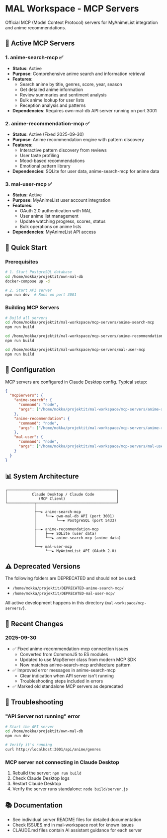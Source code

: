 # MAL Workspace - MCP Servers

Official MCP (Model Context Protocol) servers for MyAnimeList integration and anime recommendations.

## 📁 Active MCP Servers

### 1. **anime-search-mcp** ✅
- **Status**: Active
- **Purpose**: Comprehensive anime search and information retrieval
- **Features**:
  - Search anime by title, genres, score, year, season
  - Get detailed anime information
  - Review summaries and sentiment analysis
  - Bulk anime lookup for user lists
  - Reception analysis and patterns
- **Dependencies**: Requires own-mal-db API server running on port 3001

### 2. **anime-recommendation-mcp** ✅
- **Status**: Active (Fixed 2025-09-30)
- **Purpose**: Anime recommendation engine with pattern discovery
- **Features**:
  - Interactive pattern discovery from reviews
  - User taste profiling
  - Mood-based recommendations
  - Emotional pattern library
- **Dependencies**: SQLite for user data, anime-search-mcp for anime data

### 3. **mal-user-mcp** ✅
- **Status**: Active
- **Purpose**: MyAnimeList user account integration
- **Features**:
  - OAuth 2.0 authentication with MAL
  - User anime list management
  - Update watching progress, scores, status
  - Bulk operations on anime lists
- **Dependencies**: MyAnimeList API access

## 🚀 Quick Start

### Prerequisites
```bash
# 1. Start PostgreSQL database
cd /home/mokka/projektit/own-mal-db
docker-compose up -d

# 2. Start API server
npm run dev  # Runs on port 3001
```

### Building MCP Servers
```bash
# Build all servers
cd /home/mokka/projektit/mal-workspace/mcp-servers/anime-search-mcp
npm run build

cd /home/mokka/projektit/mal-workspace/mcp-servers/anime-recommendation-mcp
npm run build

cd /home/mokka/projektit/mal-workspace/mcp-servers/mal-user-mcp
npm run build
```

## 🔧 Configuration

MCP servers are configured in Claude Desktop config. Typical setup:

```json
{
  "mcpServers": {
    "anime-search": {
      "command": "node",
      "args": ["/home/mokka/projektit/mal-workspace/mcp-servers/anime-search-mcp/build/server.js"]
    },
    "anime-recommendation": {
      "command": "node",
      "args": ["/home/mokka/projektit/mal-workspace/mcp-servers/anime-recommendation-mcp/build/server.js"]
    },
    "mal-user": {
      "command": "node",
      "args": ["/home/mokka/projektit/mal-workspace/mcp-servers/mal-user-mcp/build/server.js"]
    }
  }
}
```

## 📊 System Architecture

```
┌─────────────────────────────────────────────────┐
│           Claude Desktop / Claude Code          │
│              (MCP Client)                       │
└────────────┬────────────────────────────────────┘
             │
             ├──► anime-search-mcp
             │    └──► own-mal-db API (port 3001)
             │         └──► PostgreSQL (port 5433)
             │
             ├──► anime-recommendation-mcp
             │    ├──► SQLite (user data)
             │    └──► anime-search-mcp (anime data)
             │
             └──► mal-user-mcp
                  └──► MyAnimeList API (OAuth 2.0)
```

## ⚠️ Deprecated Versions

The following folders are DEPRECATED and should not be used:
- `/home/mokka/projektit/DEPRECATED-anime-search-mcp/`
- `/home/mokka/projektit/DEPRECATED-mal-user-mcp/`

All active development happens in this directory (`mal-workspace/mcp-servers/`).

## 📝 Recent Changes

### 2025-09-30
- ✅ Fixed anime-recommendation-mcp connection issues
  - Converted from CommonJS to ES modules
  - Updated to use McpServer class from modern MCP SDK
  - Now matches anime-search-mcp architecture pattern
- ✅ Improved error messages in anime-search-mcp
  - Clear indication when API server isn't running
  - Troubleshooting steps included in errors
- ✅ Marked old standalone MCP servers as deprecated

## 🐛 Troubleshooting

### "API Server not running" error
```bash
# Start the API server
cd /home/mokka/projektit/own-mal-db
npm run dev

# Verify it's running
curl http://localhost:3001/api/anime/genres
```

### MCP server not connecting in Claude Desktop
1. Rebuild the server: `npm run build`
2. Check Claude Desktop logs
3. Restart Claude Desktop
4. Verify the server runs standalone: `node build/server.js`

## 📚 Documentation

- See individual server README files for detailed documentation
- Check ISSUES.md in mal-workspace root for known issues
- CLAUDE.md files contain AI assistant guidance for each server